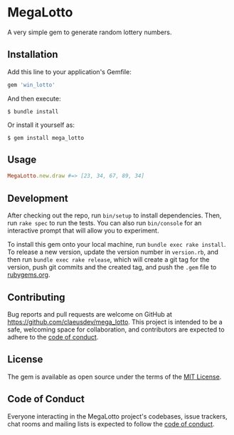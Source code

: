 # MegaLotto

A very simple gem to generate random lottery numbers.

## Installation

Add this line to your application's Gemfile:

```ruby
gem 'win_lotto'
```

And then execute:

    $ bundle install

Or install it yourself as:

    $ gem install mega_lotto

## Usage

```ruby
MegaLotto.new.draw #=> [23, 34, 67, 89, 34]
```

## Development

After checking out the repo, run `bin/setup` to install dependencies. Then, run `rake spec` to run the tests. You can also run `bin/console` for an interactive prompt that will allow you to experiment.

To install this gem onto your local machine, run `bundle exec rake install`. To release a new version, update the version number in `version.rb`, and then run `bundle exec rake release`, which will create a git tag for the version, push git commits and the created tag, and push the `.gem` file to [rubygems.org](https://rubygems.org).

## Contributing

Bug reports and pull requests are welcome on GitHub at https://github.com/claeusdev/mega_lotto. 
This project is intended to be a safe, welcoming space for collaboration, and 
contributors are expected to adhere to the [code of conduct](https://github.com/claeusdev/mega_lotto/blob/main/CODE_OF_CONDUCT.md).

## License

The gem is available as open source under the terms of the [MIT License](https://opensource.org/licenses/MIT).

## Code of Conduct

Everyone interacting in the MegaLotto project's codebases, issue trackers, chat rooms and mailing lists is expected to follow the [code of conduct](https://github.com/[USERNAME]/mega_lotto/blob/main/CODE_OF_CONDUCT.md).
